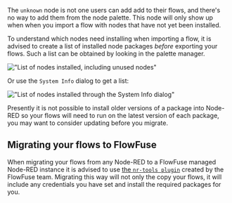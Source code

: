 The `unknown` node is not one users can add add to their flows, and there's no
way to add them from the node palette. This node will only show up when when you
import a flow with nodes that have not yet been installed.

To understand which nodes need installing when importing a flow, it is advised
to create a list of installed node packages _before_ exporting your flows. Such a list 
can be obtained by looking in the palette manager.

!["List of nodes installed, including unused nodes"](./images/list-nodes-unused.png)

Or use the `System Info` dialog to get a list:

!["List of nodes installed through the System Info dialog"](./images/system-info-installed-nodes.gif)

Presently it is not possible to install older versions of a package into Node-RED so your flows will need to run on the latest version of each package, you may want to consider updating before you migrate.

## Migrating your flows to FlowFuse

When migrating your flows from any Node-RED to a FlowFuse managed Node-RED instance
it is advised to use [the `nr-tools plugin`](/docs/migration/introduction) created by the FlowFuse team. Migrating this way will not only the copy your flows, it will include any credentials you have set and install
the required packages for you.